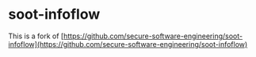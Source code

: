 soot-infoflow
=====================
This is a fork of 
[https://github.com/secure-software-engineering/soot-infoflow](https://github.com/secure-software-engineering/soot-infoflow)
